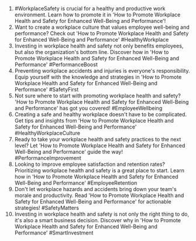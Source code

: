 1. #WorkplaceSafety is crucial for a healthy and productive work environment. Learn how to promote it in 'How to Promote Workplace Health and Safety for Enhanced Well-Being and Performance'!
2. Want to create a workplace culture that values employee well-being and performance? Check out 'How to Promote Workplace Health and Safety for Enhanced Well-Being and Performance' #HealthyWorkplace
3. Investing in workplace health and safety not only benefits employees, but also the organization's bottom line. Discover how in 'How to Promote Workplace Health and Safety for Enhanced Well-Being and Performance' #PerformanceBoost
4. Preventing workplace accidents and injuries is everyone's responsibility. Equip yourself with the knowledge and strategies in 'How to Promote Workplace Health and Safety for Enhanced Well-Being and Performance' #SafetyFirst
5. Not sure where to start with promoting workplace health and safety? 'How to Promote Workplace Health and Safety for Enhanced Well-Being and Performance' has got you covered! #EmployeeWellbeing
6. Creating a safe and healthy workplace doesn't have to be complicated. Get tips and insights from 'How to Promote Workplace Health and Safety for Enhanced Well-Being and Performance' #HealthyWorkplaceCulture
7. Ready to take your workplace health and safety practices to the next level? Let 'How to Promote Workplace Health and Safety for Enhanced Well-Being and Performance' guide the way! #PerformanceImprovement
8. Looking to improve employee satisfaction and retention rates? Prioritizing workplace health and safety is a great place to start. Learn how in 'How to Promote Workplace Health and Safety for Enhanced Well-Being and Performance' #EmployeeRetention
9. Don't let workplace hazards and accidents bring down your team's morale and productivity. Read 'How to Promote Workplace Health and Safety for Enhanced Well-Being and Performance' for actionable strategies! #SafetyMatters
10. Investing in workplace health and safety is not only the right thing to do, it's also a smart business decision. Discover why in 'How to Promote Workplace Health and Safety for Enhanced Well-Being and Performance' #SmartInvestment
